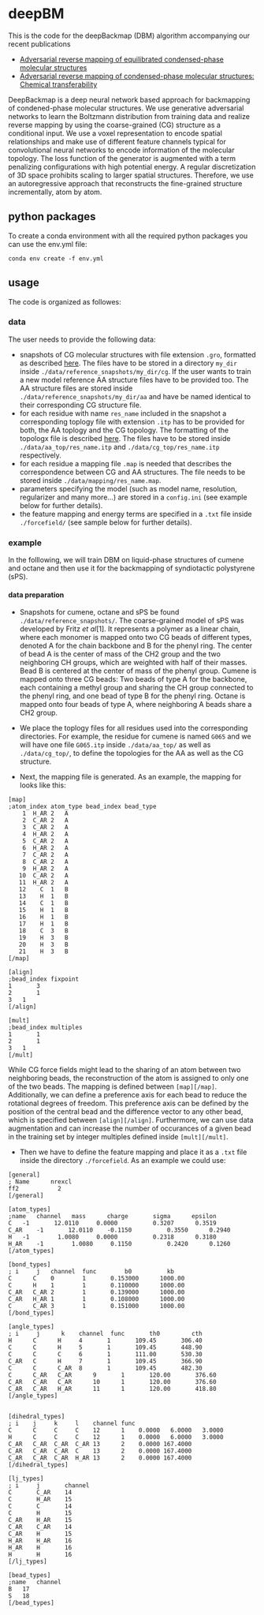 # deepBM

This is the code for the deepBackmap (DBM) algorithm accompanying our recent publications
- [Adversarial reverse mapping of equilibrated condensed-phase molecular structures](https://iopscience.iop.org/article/10.1088/2632-2153/abb6d4/meta) 
- [Adversarial reverse mapping of condensed-phase molecular structures: Chemical transferability](https://arxiv.org/abs/2101.04996) 

DeepBackmap is a deep neural network based approach for backmapping of condened-phase molecular structures. We use generative adversarial networks to learn the Boltzmann distribution from training data and realize reverse mapping by using the coarse-grained (CG) structure as a conditional input. We use a voxel representation to encode spatial relationships and make use of different feature channels typical for convolutional neural networks to encode information of the molecular topology. The loss function of the generator is augmented with a term penalizing configurations with high potential energy. A regular discretization of 3D space prohibits scaling to larger spatial structures. Therefore, we use an autoregressive approach that reconstructs the fine-grained structure incrementally, atom by atom.

## python packages

To create a conda environment with all the required python packages you can use the env.yml file:

```
conda env create -f env.yml
```

## usage

The code is organized as followes:

### data

The user needs to provide the following data:
- snapshots of CG molecular structures with file extension `.gro`, formatted as described [here](https://manual.gromacs.org/archive/5.0.4/online/gro.html). The files have to be stored in a directory `my_dir` inside `./data/reference_snapshots/my_dir/cg`. If the user wants to train a new model reference AA structure files have to be provided too. The AA structure files are stored inside `./data/reference_snapshots/my_dir/aa` and have be named identical to their corresponding CG structure file.
- for each residue with name `res_name` included in the snapshot a corresponding toplogy file with extension `.itp` has to be provided for both, the AA toplogy and the CG topology. The formatting of the topologx file is described [here](https://manual.gromacs.org/archive/5.0/online/top.html). The files have to be stored inside `./data/aa_top/res_name.itp` and `./data/cg_top/res_name.itp` respectively.
- for each residue a mapping file `.map` is needed that describes the correspondence between CG and AA structures. The file needs to be stored inside `./data/mapping/res_name.map`. 
- parameters specifying the model (such as model name, resolution, regularizer and many more...) are stored in a `config.ini` (see example below for further details).
- the feature mapping and energy terms are specified in a `.txt` file inside `./forcefield/` (see sample below for further details).

### example

In the folllowing, we will train DBM on liquid-phase structures of cumene and octane and then use it for the backmapping of syndiotactic polystyrene (sPS).

#### data preparation

- Snapshots for cumene, octane and sPS be found `./data/reference_snapshots/`. The coarse-grained model of sPS was developed by Fritz *et al*[1]. It represents a polymer as a linear chain, where each monomer is mapped onto two CG beads of different types, denoted A for the chain backbone and B for the phenyl ring. The center of bead A is the center of mass of the CH2 group and the two neighboring CH groups, which are weighted with half of their masses. Bead B is centered at the center of mass of the phenyl group. Cumene is mapped onto three CG beads: Two beads of type A for the backbone, each containing a methyl group and sharing the CH group connected to the phenyl ring, and one bead of type B for the phenyl ring. Octane is mapped onto four beads of type A, where neighboring A beads share a CH2 group.

- We place the toplogy files for all residues used into the corresponding directories. For example, the residue for cumene is named `G065` and we will have one file `G065.itp` inside `./data/aa_top/` as well as `./data/cg_top/`, to define the topologies for the AA as well as the CG structure.

- Next, the mapping file is generated. As an example, the mapping for looks like this:
```
[map]
;atom_index atom_type bead_index bead_type 
    1  H_AR 2   A
    2  C_AR 2   A
    3  C_AR 2   A
    4  H_AR 2   A
    5  C_AR 2   A
    6  H_AR 2   A
    7  C_AR 2   A
    8  C_AR 2   A
    9  H_AR 2   A
   10  C_AR 2   A
   11  H_AR 2   A
   12    C  1   B
   13    H  1   B
   14    C  1   B
   15    H  1   B
   16    H  1   B
   17    H  1   B
   18    C  3   B
   19    H  3   B
   20    H  3   B
   21    H  3   B
[/map]

[align]
;bead_index	fixpoint
1       3
2       1
3	1
[/align]

[mult]
;bead_index	multiples
1       1
2       1
3	1
[/mult]
```
While CG force fields might lead to the sharing of an atom between two neighboring
beads, the reconstruction of the atom is assigned to only one of the two beads. The mapping is defined between `[map][/map]`. Additionally, we can define a preference axis for each bead to reduce the rotational degrees of freedom. This preference axis can be defined by the position of the central bead and the difference vector to any other bead, which is specified between `[align][/align]`. Furthermore, we can use data augmentation and can increase the number of occurances of a given bead in the training set by integer multiples defined inside `[mult][/mult]`.

- Then we have to define the feature mapping and place it as a `.txt` file inside the directory `./forcefield`. As an example we could use:
```
[general]
; Name      nrexcl
ff2           2
[/general]

[atom_types]
;name	channel   mass      charge       sigma      epsilon
C	-1       12.0110     0.0000          0.3207      0.3519
C_AR	-1       12.0110    -0.1150          0.3550      0.2940
H	-1        1.0080     0.0000          0.2318      0.3180
H_AR	-1        1.0080     0.1150          0.2420      0.1260
[/atom_types]

[bond_types]
; i     j	channel  func        b0          kb
C      C	0        1       0.153000      1000.00
C      H	1        1       0.110000      1000.00
C_AR   C_AR	2     	 1       0.139000      1000.00
C_AR   H_AR	1     	 1       0.108000      1000.00
C      C_AR	3    	 1       0.151000      1000.00
[/bond_types]

[angle_types]
; i     j      k	channel  func       th0         cth
H      C      H		4       1       109.45       306.40
C      C      H 	5       1       109.45       448.90
C      C      C   	6     	1       111.00       530.30
C_AR   C      H  	7       1       109.45       366.90
C      C      C_AR 	8   	1       109.45       482.30
C      C_AR   C_AR  	9   	1       120.00       376.60
C_AR   C_AR   C_AR  	10  	1       120.00       376.60
C_AR   C_AR   H_AR  	11  	1       120.00       418.80
[/angle_types]


[dihedral_types]
; i    j     k     l	channel func 
C      C     C     C	12      1    0.0000   6.0000   3.0000
H      C     C     C	12      1    0.0000   6.0000   3.0000
C_AR   C_AR  C_AR  C_AR	13      2    0.0000 167.4000
C_AR   C_AR  C_AR  C	13      2    0.0000 167.4000
C_AR   C_AR  C_AR  H_AR	13      2    0.0000 167.4000
[/dihedral_types]

[lj_types]
; i     j       channel
C       C_AR    14
C       H_AR    15
C       C       14
C       H       15
C_AR    H_AR    15
C_AR    C_AR    14
C_AR    H       15
H_AR    H_AR    16
H_AR    H       16
H       H       16
[/lj_types]

[bead_types]
;name	channel
B	17
S	18
[/bead_types]
```


